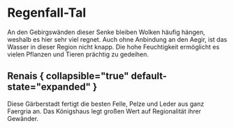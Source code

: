 # Regenfall-Tal

An den Gebirgswänden dieser Senke bleiben Wolken häufig hängen, weshalb es hier sehr viel regnet. Auch ohne Anbindung 
an den Aegir, ist das Wasser in dieser Region nicht knapp. Die hohe Feuchtigkeit ermöglicht es vielen Pflanzen und
Tieren prächtig zu gedeihen.

## Renais { collapsible="true" default-state="expanded" }

Diese Gärberstadt fertigt die besten Felle, Pelze und Leder aus ganz Faergria an. Das Königshaus legt großen Wert auf
Regionalität ihrer Gewänder.

<procedure title="Charaktere aktuell an diesem Ort">
<list columns="3">
<!-- <li><a href="Serff.md"></a></li> -->
<!-- <li><a href="Almund.md"></a></li> -->
</list>
</procedure>
